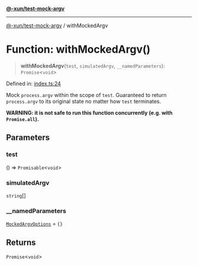 [**@-xun/test-mock-argv**](../README.md)

***

[@-xun/test-mock-argv](../README.md) / withMockedArgv

# Function: withMockedArgv()

> **withMockedArgv**(`test`, `simulatedArgv`, `__namedParameters`): `Promise`\<`void`\>

Defined in: [index.ts:24](https://github.com/Xunnamius/test-utils/blob/941115a1f5cdafccdc5f1c4647f20c07138cbe3f/packages/test-mock-argv/src/index.ts#L24)

Mock `process.argv` within the scope of `test`. Guaranteed to return
`process.argv` to its original state no matter how `test` terminates.

**WARNING: it is not safe to run this function concurrently (e.g. with
`Promise.all`).**

## Parameters

### test

() => `Promisable`\<`void`\>

### simulatedArgv

`string`[]

### \_\_namedParameters

[`MockedArgvOptions`](../type-aliases/MockedArgvOptions.md) = `{}`

## Returns

`Promise`\<`void`\>
